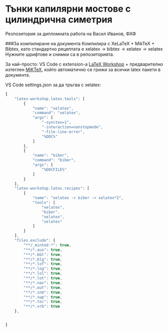 # Тънки капилярни мостове с цилиндрична симетрия
Резпозитория за дипломната работа на Васил Иванов, ФХФ

###За компилиране на документа
Компилира с XeLaTeX + MikTeX + Bibtex, като стандартно рецептата е xelatex → bibtex → xelatex → xelatex 
Нужните шрифтове и снимки са в репозиторията.

За най-просто: 
VS Code с extension-a [LaTeX Workshop](https://marketplace.visualstudio.com/items?itemName=James-Yu.latex-workshop) + предварително изтеглен [MiKTeX](https://miktex.org/), който автоматично се грижи за всички latex пакети в документа.

VS Code settings.json за да тръгва с xelatex:
```javascript
{
	"latex-workshop.latex.tools": [
		{
			"name": "xelatex",
			"command": "xelatex",
			"args": [
				"-synctex=1",
				"-interaction=nonstopmode",
				"-file-line-error",
				"%DOC%"
			]
		},
		{
			"name": "biber",
			"command": "biber",
			"args": [
				"%DOCFILE%"
			]
		}
	],
	"latex-workshop.latex.recipes": [
		{
			"name": "xelatex -> biber -> xelatex*2",
			"tools": [
				"xelatex",
				"biber",
				"xelatex",
				"xelatex"
			]
		}
	],
    "files.exclude": {
        "**/_minted-*": true,
        "**/*.aux": true,
        "**/*.bbl": true,
        "**/*.blg": true,
        "**/*.lof": true,
        "**/*.log": true,
        "**/*.lol": true,
        "**/*.lot": true,
        "**/*.nav": true,
        "**/*.out": true,
        "**/*.snm": true,
        "**/*.swp": true,
        "**/*.toc": true,
        "**/*.vrb": true
	},


}
```
